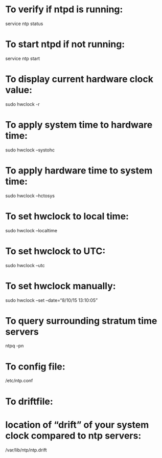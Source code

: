To verify if ntpd is running:
=============================

service ntp status

To start ntpd if not running:
=============================

service ntp start

To display current hardware clock value:
========================================

sudo hwclock -r

To apply system time to hardware time:
======================================

sudo hwclock –systohc

To apply hardware time to system time:
======================================

sudo hwclock –hctosys

To set hwclock to local time:
=============================

sudo hwclock –localtime

To set hwclock to UTC:
======================

sudo hwclock –utc

To set hwclock manually:
========================

sudo hwclock –set –date=“8/10/15 13:10:05”

To query surrounding stratum time servers
=========================================

ntpq -pn

To config file:
===============

/etc/ntp.conf

To driftfile:
=============

location of “drift” of your system clock compared to ntp servers:
=================================================================

/var/lib/ntp/ntp.drift
